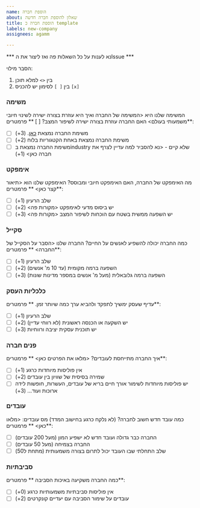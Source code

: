 ```yaml
---
name: הוספת חברה
about: שאלון להוספת חברה חדשה
title: הוספת חברה כ template
labels: new-company
assignees: agamm

---
```


*** נא לענות על כל השאלות פה ואז ליצור את הIssue ***

הסבר מילוי:
1. בין `<>` למלא תוכן 
2. בין `[ ]` לסימון יש להכניס `[x]`


### משימה
המשימה שלנו היא <המשימה של החברה ואיך היא עוזרת בצורה ישירה לשינוי חיובי משמעותי בעולם>
האם החברה עוזרת בצורה ישירה לשיפור המצב? [ ]
** פרמטרים**:
- [ ] משימת החברה נמצאת [כאן](https://www.un.org/en/global-issues). (3+)
- [ ] משימת החברה נמצאת באחת הקטגוריות בלוח (2+)
- [ ] משימת החברה נמצאת בindustry שלא קיים - <נא להסביר למה עדיין לצרף את חברה כאן> (1+)

### אימפקט
מה האימפקט של החברה, האם האימפקט חיובי ומבוסס?
האימפקט שלנו הוא <תיאור קצר כאן>
** פרמטרים**:
- [ ] שלב הרעיון (1+)
- [ ] יש ביסוס מדעי לאימפקט <מקורות פה> (2+)
- [ ] יש השפעה ממשית בשטח עם הוכחות לשיפור המצב <מקורות פה> (3+)

### סקייל
כמה החברה יכולה להשפיע לאנשים על החיים?
החברה שלנו <הסבר על הסקייל של החברה>
** פרמטרים**:
- [ ] שלב הרעיון (1+)
- [ ] השפעה ברמה מקומית (עד 10 מ' אנשים) (2+)
- [ ] השפעה ברמה גלובאלית (מעל מ' אנשים במספר מדינות שונות) (3+)

### כלכליות העסק
עדיף שעסק ימשיך לתפקד ולהביא ערך כמה שיותר זמן. 
** פרמטרים**:
- [ ] שלב הרעיון (1+)
- [ ] יש השקעה או הכנסה ראשונית (לא רווחי עדיין) (2+)
- [ ] יש תוכנית עסקית יציבה ורווחיות (3+)

### פנים חברה
איך החברה מתייחסת לעובדים?
<מלאו את הפרטים כאן>
** פרמטרים**:
- [ ] אין פוליסות מיוחדות כרגע (1+)
- [ ] שמירה בסיסית של שוויון בין עובדים (2+)
- [ ] יש פוליסות מיוחדות לשימור אורך חיים בריא של עובדים, העשרות, חופשות לידה ארוכות ועוד... (3+)

### עובדים
כמה עובד חדש חשוב לחברה? (לא נלקח כרגע בחישוב המדד)
מס עובדים: <מלאו כאן>
** פרמטרים**:
- [ ] החברה כבר גדולה ועובד חדש לא ישפיע המון (מעל 200 עובדים) 
- [ ] החברה בצמיחה (מעל 50 עובדים)
- [ ] שלב התחלתי שבו העובד יכול לתרום בצורה משמעותית (מתחת ל50)

### סביבתיות
כמה החברה משקיעה באיכות הסביבה
** פרמטרים**:
- [ ] אין פוליסות סביבתיות משמעותיות כרגע (0+)
- [ ] עובדים על שימור הסביבה עם יעדיים קונקרטים (2+)
